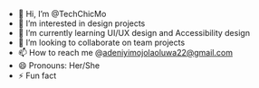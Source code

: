 - 👋 Hi, I’m @TechChicMo
- 👀 I’m interested in design projects
- 🌱 I’m currently learning UI/UX design and Accessibility design
- 💞️ I’m looking to collaborate on team projects
- 📫 How to reach me @adeniyimojolaoluwa22@gmail.com
- 😄 Pronouns: Her/She
- ⚡ Fun fact

<!---
TechChicMo/TechChicMo is a ✨ special ✨ repository because its `README.md` (this file) appears on your GitHub profile.
You can click the Preview link to take a look at your changes.
--->

